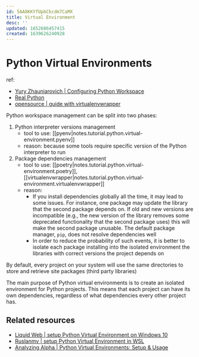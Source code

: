 ```yaml
---
id: 5AA8KKYfUpbCkcdm7CaMX
title: Virtual Environment
desc: ''
updated: 1652606457415
created: 1639626240928
---
```

# Python Virtual Environments

ref:
- [Yury Zhauniarovich | Configuring Python Workspace](https://zhauniarovich.com/post/2020/2020-02-configuring-python-workspace/) 
- [Real Python](https://realpython.com/python-virtual-environments-a-primer/)
- [opensource | guide with virtualenvwrapper](https://opensource.com/article/21/2/python-virtualenvwrapper)

Python workspace management can be split into two phases:
1. Python interpreter versions management
    - tool to use: [[pyenv|notes.tutorial.python.virtual-environment.pyenv]]
    - reason: because some tools require specific version of the Python interpreter to run
2. Package dependencies management
    - tool to use: [[poetry|notes.tutorial.python.virtual-environment.poetry]], [[virtualenvwrapper|notes.tutorial.python.virtual-environment.virtualenvwrapper]]
    - reason: 
        - If you install dependencies globally all the time, it may lead to some issues. For instance, one package may update the library that the second package depends on. If old and new versions are incompatible (e.g., the new version of the library removes some deprecated functionality that the second package uses) this will make the second package unusable. The default package manager, `pip`, does not resolve dependencies well
        - In order to reduce the probability of such events, it is better to isolate each package installing into the isolated environment the libraries with correct versions the project depends on

By default, every project on your system will use the same directories to store and retrieve site packages (third party libraries)

The main purpose of Python virtual environments is to create an isolated environment for Python projects. This means that each project can have its own dependencies, regardless of what dependencies every other project has.

## Related resources

- [Liquid Web | setup Python Virtual Environment on Windows 10](https://www.liquidweb.com/kb/how-to-setup-a-python-virtual-environment-on-windows-10/)
- [Ruslanmv | setup Python Virtual Environment in WSL](https://ruslanmv.com/blog/Python3-in-Windows-with-Ubuntu)
- [Analyzing Alpha | Python Virtual Environments: Setup & Usage](https://analyzingalpha.com/python-virtual-environment)